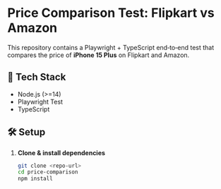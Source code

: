# Price Comparison Test: Flipkart vs Amazon

This repository contains a Playwright + TypeScript end‑to‑end test that compares the price of **iPhone 15 Plus** on Flipkart and Amazon.

## 🚀 Tech Stack

- Node.js (>=14)
- Playwright Test  
- TypeScript  

## 🛠️ Setup

1. **Clone & install dependencies**  
   ```bash
   git clone <repo-url>
   cd price-comparison
   npm install
